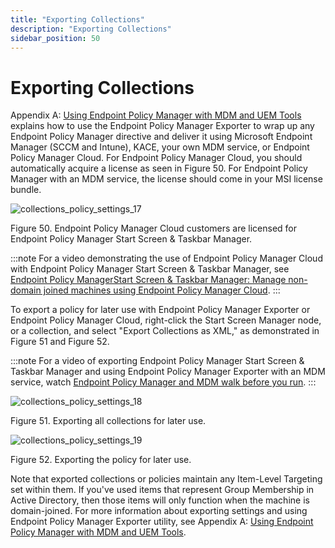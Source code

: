 ```yaml
---
title: "Exporting Collections"
description: "Exporting Collections"
sidebar_position: 50
---
```


# Exporting Collections

Appendix A: [Using Endpoint Policy Manager with MDM and UEM Tools](/docs/endpointpolicymanager/gettingstarted/mdmmanual/uemtools/uemtools.md) explains how
to use the Endpoint Policy Manager Exporter to wrap up any Endpoint Policy Manager directive and
deliver it using Microsoft Endpoint Manager (SCCM and Intune), KACE, your own MDM service, or
Endpoint Policy Manager Cloud. For Endpoint Policy Manager Cloud, you should automatically acquire a
license as seen in Figure 50. For Endpoint Policy Manager with an MDM service, the license should
come in your MSI license bundle.

![collections_policy_settings_17](/images/endpointpolicymanager/startscreentaskbar/collections_policy_settings_17.webp)

Figure 50. Endpoint Policy Manager Cloud customers are licensed for Endpoint Policy Manager Start
Screen & Taskbar Manager.

:::note
For a video demonstrating the use of Endpoint Policy Manager Cloud with Endpoint Policy
Manager Start Screen & Taskbar Manager, see
[Endpoint Policy ManagerStart Screen & Taskbar Manager: Manage non-domain joined machines using Endpoint Policy Manager Cloud](/docs/endpointpolicymanager/components/startscreenandtaskbar/videos/methods/nondomainjoined.md).
:::


To export a policy for later use with Endpoint Policy Manager Exporter or Endpoint Policy Manager
Cloud, right-click the Start Screen Manager node, or a collection, and select "Export Collections as
XML," as demonstrated in Figure 51 and Figure 52.

:::note
For a video of exporting Endpoint Policy Manager Start Screen & Taskbar Manager and using
Endpoint Policy Manager Exporter with an MDM service, watch
[Endpoint Policy Manager and MDM walk before you run](/docs/endpointpolicymanager/gettingstarted/mdm/videos/gettingstarted/testsample.md).
:::


![collections_policy_settings_18](/images/endpointpolicymanager/startscreentaskbar/collections_policy_settings_18.webp)

Figure 51. Exporting all collections for later use.

![collections_policy_settings_19](/images/endpointpolicymanager/startscreentaskbar/collections_policy_settings_19.webp)

Figure 52. Exporting the policy for later use.

Note that exported collections or policies maintain any Item-Level Targeting set within them. If
you've used items that represent Group Membership in Active Directory, then those items will only
function when the machine is domain-joined. For more information about exporting settings and using
Endpoint Policy Manager Exporter utility, see Appendix A:
[Using Endpoint Policy Manager with MDM and UEM Tools](/docs/endpointpolicymanager/gettingstarted/mdmmanual/uemtools/uemtools.md).
